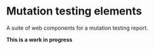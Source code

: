 # Mutation testing elements

A suite of web components for a mutation testing report.

**This is a work in progress**
